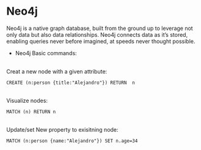 # Neo4j
Neo4j is a native graph database, built from the ground up to leverage not only data but also data relationships. Neo4j connects data as it’s stored, enabling queries never before imagined, at speeds never thought possible.
* Neo4j Basic commands: 
<br>
Creat a new node with  a given  attribute: 

 ```
CREATE (n:person {title:"Alejandro"}) RETURN  n
 ```
 <br>
Visualize nodes: 

 ```
 MATCH (n) RETURN n
 ````

 <br>
Update/set New property to exisitning node: 

 ```
MATCH (n:person {name:"Alejandro"}) SET n.age=34
 ````
